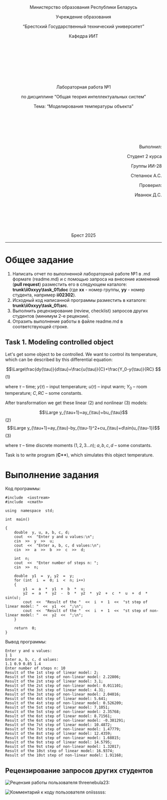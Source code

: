 <p align="center"> Министерство образования Республики Беларусь</p>
<p align="center">Учреждение образования</p>
<p align="center">“Брестский Государственный технический университет”</p>
<p align="center">Кафедра ИИТ</p>
<br><br><br><br><br><br><br>
<p align="center">Лабораторная работа №1</p>
<p align="center">по дисциплине “Общая теория интеллектуальных систем”</p>
<p align="center">Тема: “Моделирования температуры объекта”</p>
<br><br><br><br><br>
<p align="right">Выполнил:</p>
<p align="right">Студент 2 курса</p>
<p align="right">Группы ИИ-28</p>
<p align="right">Степанюк А.С.</p>
<p align="right">Проверил:</p>
<p align="right">Иванюк Д.С.</p>
<br><br><br><br><br>
<p align="center">Брест 2025</p>

<hr>

# Общее задание #
1. Написать отчет по выполненной лабораторной работе №1 в .md формате (readme.md) и с помощью запроса на внесение изменений (**pull request**) разместить его в следующем каталоге: **trunk\ii0xxyy\task_01\doc** (где **xx** - номер группы, **yy** - номер студента, например **ii02302**).
2. Исходный код написанной программы разместить в каталоге: **trunk\ii0xxyy\task_01\src**.
3. Выполнить рецензирование (review, checklist) запросов других студентов (минимум 2-е рецензии).
4. Отразить выполнение работы в файле readme.md в соответствующей строке.

## Task 1. Modeling controlled object ##
Let's get some object to be controlled. We want to control its temperature, which can be described by this differential equation:

$$\Large\frac{dy(\tau)}{d\tau}=\frac{u(\tau)}{C}+\frac{Y_0-y(\tau)}{RC} $$ (1)

where $\tau$ – time; $y(\tau)$ – input temperature; $u(\tau)$ – input warm; $Y_0$ – room temperature; $C,RC$ – some constants.

After transformation we get these linear (2) and nonlinear (3) models:

$$\Large y_{\tau+1}=ay_{\tau}+bu_{\tau}$$ (2)
$$\Large y_{\tau+1}=ay_{\tau}-by_{\tau-1}^2+cu_{\tau}+d\sin(u_{\tau-1})$$ (3)

where $\tau$ – time discrete moments ($1,2,3{\dots}n$); $a,b,c,d$ – some constants.

Task is to write program (**С++**), which simulates this object temperature.

# Выполнение задания #
Код программы:
```
#include  <iostream>
#include  <cmath>

using  namespace  std;

int  main()

{
	double  y, u, a, b, c, d;
	cout  <<  "Enter y and u values:\n";
	cin  >>  y  >>  u;
	cout  <<  "Enter a, b, c, d values:\n";
	cin  >>  a  >>  b  >>  c  >>  d;

	int  n;
	cout  <<  "Enter number of steps n: ";
	cin  >>  n;

	double  y1  =  y, y2  =  y;
	for (int  i  =  0; i  <  n; i++)
	{
		y1  =  a  *  y1  +  b  *  u;
		y2  =  a  *  y2  -  b  *  y2  *  y2  +  c  *  u  +  d  *  sin(u);
		cout  <<  "Result of the "  <<  i  +  1  <<  "st step of linear model: "  <<  y1  <<  ";\n";
		cout  <<  "Result of the "  <<  i  +  1  <<  "st step of non-linear model: "  <<  y2  <<  ";\n";
	}

	return  0;
}
```
Вывод программы:
```
Enter y and u values:
1 1
Enter a, b, c, d values:
1.1 0.9 0.85 1.4
Enter number of steps n: 10
Result of the 1st step of linear model: 2;
Result of the 1st step of non-linear model: 2.22806;
Result of the 2st step of linear model: 3.1;
Result of the 2st step of non-linear model: 0.011101;
Result of the 3st step of linear model: 4.31;
Result of the 3st step of non-linear model: 2.04016;
Result of the 4st step of linear model: 5.641;
Result of the 4st step of non-linear model: 0.526209;
Result of the 5st step of linear model: 7.1051;
Result of the 5st step of non-linear model: 2.35768;
Result of the 6st step of linear model: 8.71561;
Result of the 6st step of non-linear model: -0.381291;
Result of the 7st step of linear model: 10.4872;
Result of the 7st step of non-linear model: 1.47779;
Result of the 8st step of linear model: 12.4359;
Result of the 8st step of non-linear model: 1.68815;
Result of the 9st step of linear model: 14.5795;
Result of the 9st step of non-linear model: 1.32017;
Result of the 10st step of linear model: 16.9374;
Result of the 10st step of non-linear model: 1.91168;
```
## Рецензирование запросов других студентов ##
![Рецензия работы пользователя threenebula23:](https://i.ibb.co/mF8Trkgx/img1.png)

![Комментарий к коду пользователя oniisssss:](https://i.ibb.co/pvTVwcQ6/img2.png)
